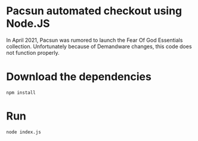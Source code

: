 # Pacsun automated checkout using Node.JS

In April 2021, Pacsun was rumored to launch the Fear Of God Essentials collection.
Unfortunately because of Demandware changes, this code does not function properly.
 
# Download the dependencies

`npm install`

# Run

`node index.js`
